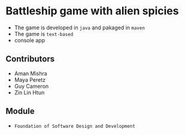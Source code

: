 # Battleship game with alien spicies

- The game is developed in `java` and pakaged in `maven`
- The game is `text-based`
- console app

## Contributors
- Aman Mishra
- Maya Peretz 
- Guy Cameron
- Zin Lin Htun

## Module
- `Foundation of Software Design and Development`